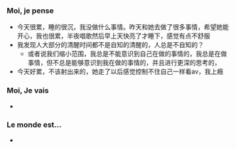 ### Moi, je pense
- 今天很累，睡的很沉，我没做什么事情。昨天和她去做了很多事情，希望她能开心，我也很累，半夜唱歌然后早上天快亮了才睡下，感觉有点不舒服
- 我发现人大部分的清醒时间都不是自知的清醒的，人总是不自知的？
	- 或者说我们缩小范围，我总是不能意识到自己在做的事情的，我总是在做事情，但不总是能够意识到我在做的事情的，并且进行更深的思考的，
- 今天好累，不该射出来的，她走了以后感觉控制不住自己一样看av，我上瘾



### Moi, Je vais
- 



### Le monde est...
- 